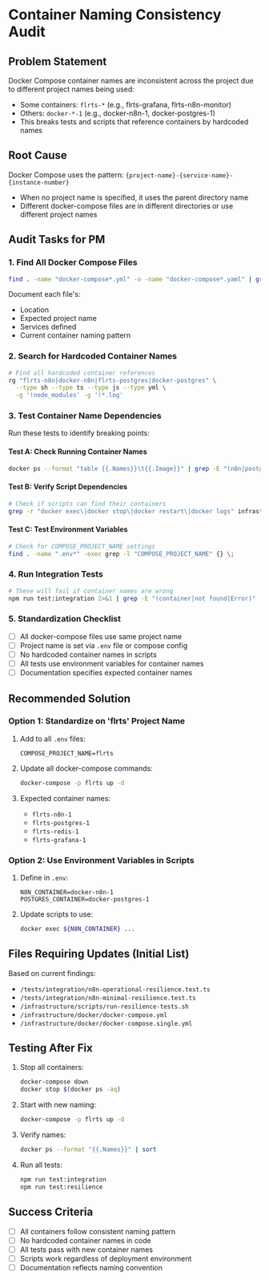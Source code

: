 # Container Naming Consistency Audit

## Problem Statement

Docker Compose container names are inconsistent across the project due to
different project names being used:

- Some containers: `flrts-*` (e.g., flrts-grafana, flrts-n8n-monitor)
- Others: `docker-*-1` (e.g., docker-n8n-1, docker-postgres-1)
- This breaks tests and scripts that reference containers by hardcoded names

## Root Cause

Docker Compose uses the pattern:
`{project-name}-{service-name}-{instance-number}`

- When no project name is specified, it uses the parent directory name
- Different docker-compose files are in different directories or use different
  project names

## Audit Tasks for PM

### 1. Find All Docker Compose Files

```bash
find . -name "docker-compose*.yml" -o -name "docker-compose*.yaml" | grep -v node_modules
```

Document each file's:

- Location
- Expected project name
- Services defined
- Current container naming pattern

### 2. Search for Hardcoded Container Names

```bash
# Find all hardcoded container references
rg "flrts-n8n|docker-n8n|flrts-postgres|docker-postgres" \
  --type sh --type ts --type js --type yml \
  -g '!node_modules' -g '!*.log'
```

### 3. Test Container Name Dependencies

Run these tests to identify breaking points:

#### Test A: Check Running Container Names

```bash
docker ps --format "table {{.Names}}\t{{.Image}}" | grep -E "(n8n|postgres|redis|grafana)"
```

#### Test B: Verify Script Dependencies

```bash
# Check if scripts can find their containers
grep -r "docker exec\|docker stop\|docker restart\|docker logs" infrastructure/scripts/
```

#### Test C: Test Environment Variables

```bash
# Check for COMPOSE_PROJECT_NAME settings
find . -name ".env*" -exec grep -l "COMPOSE_PROJECT_NAME" {} \;
```

### 4. Run Integration Tests

```bash
# These will fail if container names are wrong
npm run test:integration 2>&1 | grep -E "(container|not found|Error)"
```

### 5. Standardization Checklist

- [ ] All docker-compose files use same project name
- [ ] Project name is set via `.env` file or compose config
- [ ] No hardcoded container names in scripts
- [ ] All tests use environment variables for container names
- [ ] Documentation specifies expected container names

## Recommended Solution

### Option 1: Standardize on 'flrts' Project Name

1. Add to all `.env` files:

   ```
   COMPOSE_PROJECT_NAME=flrts
   ```

2. Update all docker-compose commands:

   ```bash
   docker-compose -p flrts up -d
   ```

3. Expected container names:
   - `flrts-n8n-1`
   - `flrts-postgres-1`
   - `flrts-redis-1`
   - `flrts-grafana-1`

### Option 2: Use Environment Variables in Scripts

1. Define in `.env`:

   ```
   N8N_CONTAINER=docker-n8n-1
   POSTGRES_CONTAINER=docker-postgres-1
   ```

2. Update scripts to use:
   ```bash
   docker exec ${N8N_CONTAINER} ...
   ```

## Files Requiring Updates (Initial List)

Based on current findings:

- `/tests/integration/n8n-operational-resilience.test.ts`
- `/tests/integration/n8n-minimal-resilience.test.ts`
- `/infrastructure/scripts/run-resilience-tests.sh`
- `/infrastructure/docker/docker-compose.yml`
- `/infrastructure/docker/docker-compose.single.yml`

## Testing After Fix

1. Stop all containers:

   ```bash
   docker-compose down
   docker stop $(docker ps -aq)
   ```

2. Start with new naming:

   ```bash
   docker-compose -p flrts up -d
   ```

3. Verify names:

   ```bash
   docker ps --format "{{.Names}}" | sort
   ```

4. Run all tests:
   ```bash
   npm run test:integration
   npm run test:resilience
   ```

## Success Criteria

- [ ] All containers follow consistent naming pattern
- [ ] No hardcoded container names in code
- [ ] All tests pass with new container names
- [ ] Scripts work regardless of deployment environment
- [ ] Documentation reflects naming convention
